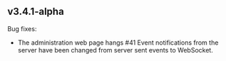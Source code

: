 ## v3.4.1-alpha

Bug fixes:

* The administration web page hangs #41
  Event notifications from the server have been changed from server sent events to WebSocket.
